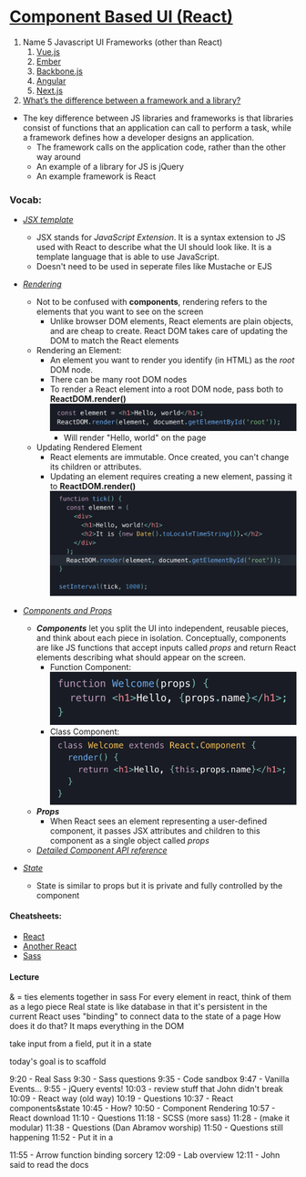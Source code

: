 # [Component Based UI (React)](https://reactjs.org/)

1. Name 5 Javascript UI Frameworks (other than React)
   1. [Vue.js](https://vuejs.org/)
   2. [Ember](https://emberjs.com/)
   3. [Backbone.js](https://backbonejs.org/)
   4. [Angular](https://angularjs.org/)
   5. [Next.js](https://nextjs.org/)
2. [What’s the difference between a framework and a library?](https://blog.newrelic.com/engineering/best-javascript-libraries-frameworks/#:~:text=The%20key%20difference%20between%20JavaScript,than%20the%20other%20way%20around.)

- The key difference between JS libraries and frameworks is that libraries consist of functions that an application can call to perform a task, while a framework defines how a developer designs an application.
  - The framework calls on the application code, rather than the other way around
  - An example of a library for JS is jQuery
  - An example framework is React

### Vocab:

- [_JSX template_](https://reactjs.org/docs/introducing-jsx.html)
  - JSX stands for _JavaScript Extension_. It is a syntax extension to JS used with React to describe what the UI should look like. It is a template language that is able to use JavaScript.
  - Doesn't need to be used in seperate files like Mustache or EJS
- [_Rendering_](https://reactjs.org/docs/rendering-elements.html)

  - Not to be confused with **components**, rendering refers to the elements that you want to see on the screen
    - Unlike browser DOM elements, React elements are plain objects, and are cheap to create. React DOM takes care of updating the DOM to match the React elements
  - Rendering an Element:
    - An element you want to render you identify (in HTML) as the _root_ DOM node.
    - There can be many root DOM nodes
    - To render a React element into a root DOM node, pass both to **ReactDOM.render()**
      ![React DOM render](img/reactDom.png)
      - Will render "Hello, world" on the page
  - Updating Rendered Element
    - React elements are immutable. Once created, you can't change its children or attributes.
    - Updating an element requires creating a new element, passing it to **ReactDOM.render()**
      ![React DOM render update](img/reactDomUpdate.png)

- [_Components and Props_](https://reactjs.org/docs/components-and-props.html)
  - _**Components**_ let you split the UI into independent, reusable pieces, and think about each piece in isolation. Conceptually, components are like JS functions that accept inputs called _props_ and return React elements describing what should appear on the screen.
    - Function Component:
      ![Function component](img/funComp.png)
    - Class Component:
      ![Class Component](img/classComp.png)
  - _**Props**_
    - When React sees an element representing a user-defined component, it passes JSX attributes and children to this component as a single object called _props_
  - [_Detailed Component API reference_](https://reactjs.org/docs/react-component.html)
- [_State_](https://reactjs.org/docs/state-and-lifecycle.html)
  - State is similar to props but it is private and fully controlled by the component

#### Cheatsheets:

- [React](https://devhints.io/react)
- [Another React](https://reactcheatsheet.com/)
- [Sass](https://devhints.io/sass)

#### Lecture

& = ties elements together in sass
For every element in react, think of them as a lego piece
Real state is like database in that it's persistent in the current
React uses "binding" to connect data to the state of a page
How does it do that?
It maps everything in the DOM

take input from a field, put it in a state

today's goal is to scaffold

9:20 - Real Sass
9:30 - Sass questions
9:35 - Code sandbox
9:47 - Vanilla Events...
9:55 - jQuery events!
10:03 - review stuff that John didn't break
10:09 - React way (old way)
10:19 - Questions
10:37 - React components&state
10:45 - How?
10:50 - Component Rendering
10:57 - React download
11:10 - Questions
11:18 - SCSS (more sass)
11:28 - (make it modular)
11:38 - Questions (Dan Abramov worship)
11:50 - Questions still happening
11:52 - Put it in a <form>
11:55 - Arrow function binding sorcery
12:09 - Lab overview
12:11 - John said to read the docs

  
